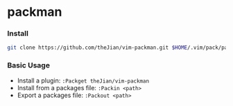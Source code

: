 # packman

### Install

```sh
git clone https://github.com/theJian/vim-packman.git $HOME/.vim/pack/packman/start/vim-packman
```

### Basic Usage

- Install a plugin: `:Packget theJian/vim-packman`
- Install from a packages file: `:Packin <path>`
- Export a packages file: `:Packout <path>`
